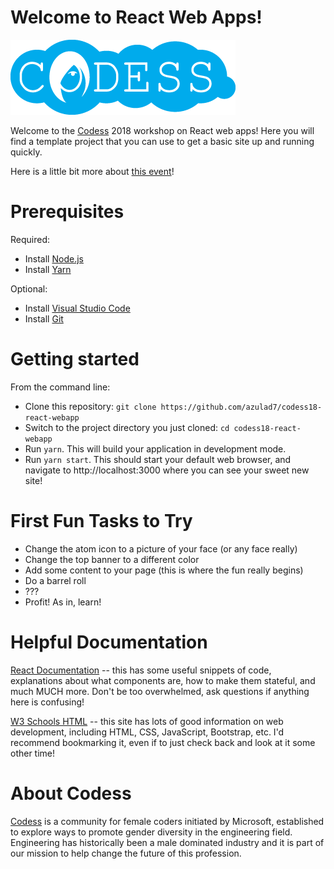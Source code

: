 # Welcome to React Web Apps! 

![codess logo](/public/codess-logo.png)

Welcome to the [Codess](https://codess.net/) 2018 workshop on React web apps! Here you will find a template project that you can use to get a basic site up and running quickly.

Here is a little bit more about [this event](https://boscodess18.splashthat.com/)!

# Prerequisites

Required:
- Install [Node.js](https://nodejs.org/en/download/)
- Install [Yarn](https://yarnpkg.com/lang/en/docs/install/)

Optional:
- Install [Visual Studio Code](https://code.visualstudio.com/)
- Install [Git](https://git-scm.com/downloads)

# Getting started

From the command line:

- Clone this repository: `git clone https://github.com/azulad7/codess18-react-webapp`
- Switch to the project directory you just cloned: `cd codess18-react-webapp`
- Run `yarn`. This will build your application in development mode.
- Run `yarn start`. This should start your default web browser, and navigate to http://localhost:3000 where you can see your sweet new site!

# First Fun Tasks to Try

- Change the atom icon to a picture of your face (or any face really)
- Change the top banner to a different color 
- Add some content to your page (this is where the fun really begins)
- Do a barrel roll
- ???
- Profit! As in, learn!

# Helpful Documentation

[React Documentation](https://reactjs.org/) -- this has some useful snippets of code, explanations about what components are, how to make them stateful, and much MUCH more. Don't be too overwhelmed, ask questions if anything here is confusing!

[W3 Schools HTML](https://www.w3schools.com/html/html_intro.asp) -- this site has lots of good information on web development, including HTML, CSS, JavaScript, Bootstrap, etc. I'd recommend bookmarking it, even if to just check back and look at it some other time!

# About Codess

[Codess](www.codess.net/about-codess) is a community for female coders initiated by Microsoft, established to explore ways to promote gender diversity in the engineering field.
Engineering has historically been a male dominated industry and it is part of our mission to help change the future of this profession.
